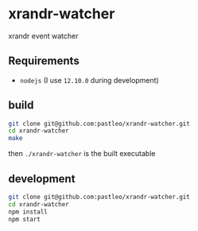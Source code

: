 # xrandr-watcher
xrandr event watcher

## Requirements

* `nodejs` (I use `12.10.0` during development)

## build

```bash
git clone git@github.com:pastleo/xrandr-watcher.git
cd xrandr-watcher
make
```

then `./xrandr-watcher` is the built executable

## development

```bash
git clone git@github.com:pastleo/xrandr-watcher.git
cd xrandr-watcher
npm install
npm start
```

